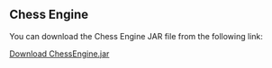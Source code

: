 ## Chess Engine

You can download the Chess Engine JAR file from the following link:

[Download ChessEngine.jar](build/chess-engine.jar)
